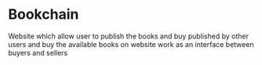 # Bookchain
Website which allow user to publish the books and buy published by other users and buy the available books on  website work as an interface between buyers and sellers
